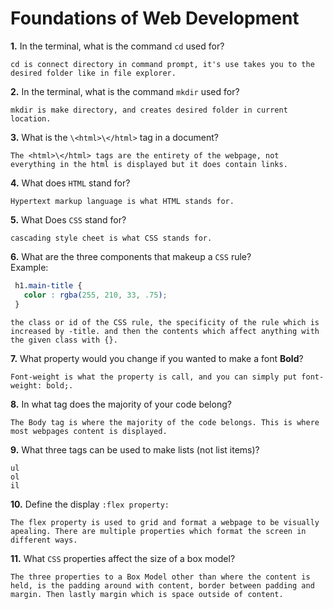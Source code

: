 # Foundations of Web Development

**1.** In the terminal, what is the command `cd` used for?
<!-- enter you answer in the space below -->
```
cd is connect directory in command prompt, it's use takes you to the desired folder like in file explorer.
```

**2.** In the terminal, what is the command `mkdir` used for?
<!-- enter you answer in the space below -->
```
mkdir is make directory, and creates desired folder in current location.
```

**3.** What is the `\<html>\</html>` tag in a document?
<!-- enter you answer in the space below -->
```
The <html>\</html> tags are the entirety of the webpage, not everything in the html is displayed but it does contain links.
```

**4.** What does `HTML` stand for?
<!-- enter you answer in the space below -->
```
Hypertext markup language is what HTML stands for.
```

**5.** What Does `CSS` stand for?
<!-- enter you answer in the space below -->
```
cascading style cheet is what CSS stands for.
```

**6.** What are the three components that makeup a `CSS` rule? <br> Example:
```css
 h1.main-title {
   color : rgba(255, 210, 33, .75);
 }
```
<!-- enter you answer in the space below -->
```
the class or id of the CSS rule, the specificity of the rule which is increased by -title. and then the contents which affect anything with the given class with {}.
```

**7.** What property would you change if you wanted to make a font **Bold**?
<!-- enter you answer in the space below -->
```
Font-weight is what the property is call, and you can simply put font-weight: bold;.
```

**8.** In what tag does the majority of your code belong?
<!-- enter you answer in the space below -->
```
The Body tag is where the majority of the code belongs. This is where most webpages content is displayed.
```

**9.** What three tags can be used to make lists (not list items)?
<!-- enter you answer in the space below -->
```
ul
ol
il
```

**10.** Define the display `:flex property:`
<!-- enter you answer in the space below -->
```
The flex property is used to grid and format a webpage to be visually apealing. There are multiple properties which format the screen in different ways. 
```

**11.** What `CSS` properties affect the size of a box model?
<!-- enter you answer in the space below -->
```
The three properties to a Box Model other than where the content is held, is the padding around with content, border between padding and margin. Then lastly margin which is space outside of content.
```
